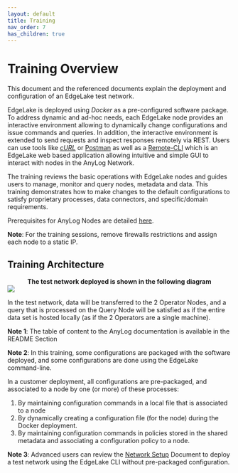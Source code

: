 ```yaml
---
layout: default
title: Training
nav_order: 7
has_children: true
---
```


# Training Overview
This document and the referenced documents explain the deployment and configuration of an EdgeLake test network.

EdgeLake is deployed using _Docker_ as a pre-configured software package.
To address dynamic and ad-hoc needs, each EdgeLake node provides an interactive environment allowing to dynamically change 
configurations and issue commands and queries. In addition, the interactive environment is extended to send requests and 
inspect responses remotely via REST. Users can use tools like [_cURL_](https://curl.se/) or [Postman](../northbound/using_postman.md) 
as well as a [Remote-CLI](../northbound/remote_cli.md) which is an EdgeLake web based application allowing intuitive and 
simple GUI to interact with nodes in the AnyLog Network.

The training reviews the basic operations with EdgeLake nodes and guides users to manage, monitor and query nodes, metadata and data. This training demonstrates how to make changes to the default configurations to satisfy proprietary processes, data connectors, and specific/domain requirements.

Prerequisites for AnyLog Nodes are detailed [here](prerequisites.md).

**Note**: For the training sessions, remove firewalls restrictions and assign each node to a static IP.


## Training Architecture 

<div style="text-align: center;"><b>The test network deployed is shown in the following diagram</b></div>

<div class="image-frame"><img src="../../../imgs/deployment_diagram.png" /></div>

In the test network, data will be transferred to the 2 Operator Nodes, and a query that is processed on the Query Node 
will be satisfied as if the entire data set is hosted locally (as if the 2 Operators are a single machine).

**Note 1**: The table of content to the AnyLog documentation is available in the README Section

**Note 2**: In this training, some configurations are packaged with the software deployed, and some configurations are 
done using the EdgeLake command-line.

In a customer deployment, all configurations are pre-packaged, and associated to a node by one (or more) of these processes:

<ol start="1">
    <li>By maintaining configuration commands in a local file that is associated to a node</li>
    <li>By dynamically creating a configuration file (for the node) during the Docker deployment.</li>
    <li>By maintaining configuration commands in policies stored in the shared metadata and associating a configuration policy to a node.</li>
</ol>

**Note 3**: Advanced users can review the [Network Setup](https://github.com/AnyLog-co/documentation/blob/master/examples/Secure%20Network.md) Document to deploy a test network using the EdgeLake CLI without pre-packaged configuration.







